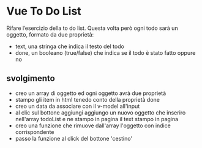 Vue To Do List
===
Rifare l’esercizio della to do list.
Questa volta però ogni todo sarà un oggetto, formato da due proprietà:
- text, una stringa che indica il testo del todo
- done, un booleano (true/false) che indica se il todo è stato fatto oppure no
## svolgimento
- creo un array di oggetto ed ogni oggetto avrà due proprietà
- stampo gli item in html tenedo conto della proprietà done
- creo un data da associare con il v-model all'input 
- al clic sul bottone aggiungi aggiungo un nuovo oggetto che inseriro nell'array todoList e ne stampo in pagina il text stampo in pagina 
- creo una funzione che rimuove dall'array l'oggetto con indice corrispondente 
- passo la funzione al click del bottone 'cestino'

